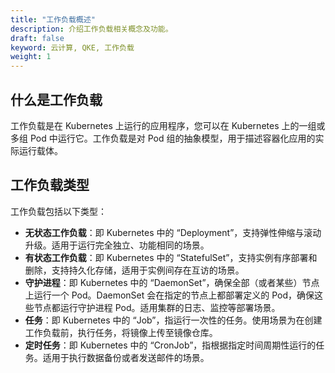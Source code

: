 ```yaml
---
title: "工作负载概述"
description: 介绍工作负载相关概念及功能。
draft: false
keyword: 云计算, QKE, 工作负载
weight: 1
---
```


## 什么是工作负载

工作负载是在 Kubernetes 上运行的应用程序，您可以在 Kubernetes 上的一组或多组 Pod 中运行它。工作负载是对 Pod 组的抽象模型，用于描述容器化应用的实际运行载体。

## 工作负载类型

工作负载包括以下类型：

- **无状态工作负载**：即 Kubernetes 中的 “Deployment”，支持弹性伸缩与滚动升级。适用于运行完全独立、功能相同的场景。
- **有状态工作负载**：即 Kubernetes 中的 “StatefulSet”，支持实例有序部署和删除，支持持久化存储，适用于实例间存在互访的场景。
- **守护进程**：即 Kubernetes 中的 “DaemonSet”，确保全部（或者某些）节点上运行一个 Pod。DaemonSet 会在指定的节点上都部署定义的 Pod，确保这些节点都运行守护进程 Pod。适用集群的日志、监控等部署场景。
- **任务**：即 Kubernetes 中的 “Job”，指运行一次性的任务。使用场景为在创建工作负载前，执行任务，将镜像上传至镜像仓库。
- **定时任务**：即 Kubernetes 中的 “CronJob”，指根据指定时间周期性运行的任务。适用于执行数据备份或者发送邮件的场景。



